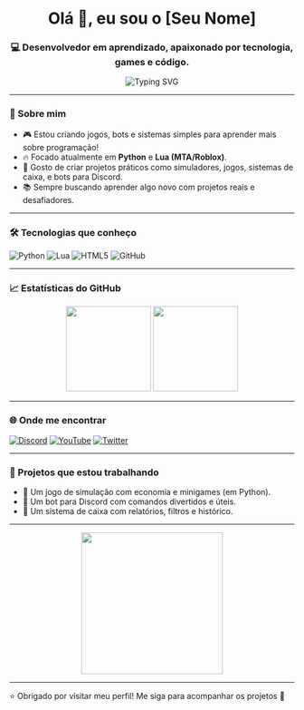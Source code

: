 <h1 align="center">Olá 👋, eu sou o [Seu Nome]</h1>
<h3 align="center">💻 Desenvolvedor em aprendizado, apaixonado por tecnologia, games e código.</h3>

<p align="center">
  <img src="https://readme-typing-svg.demolab.com?font=Fira+Code&size=24&duration=4000&pause=1000&color=F7F7F7&center=true&vCenter=true&width=435&lines=Bem-vindo+ao+meu+GitHub!;Desenvolvedor+em+Python+e+Lua;Fazendo+projetos+divertidos+e+úteis!" alt="Typing SVG" />
</p>

---

### 🧠 Sobre mim

- 🎮 Estou criando jogos, bots e sistemas simples para aprender mais sobre programação!
- 🔥 Focado atualmente em **Python** e **Lua (MTA/Roblox)**.
- 🧰 Gosto de criar projetos práticos como simuladores, jogos, sistemas de caixa, e bots para Discord.
- 📚 Sempre buscando aprender algo novo com projetos reais e desafiadores.

---

### 🛠️ Tecnologias que conheço

![Python](https://img.shields.io/badge/-Python-3776AB?style=for-the-badge&logo=python&logoColor=white)
![Lua](https://img.shields.io/badge/-Lua-000080?style=for-the-badge&logo=lua&logoColor=white)
![HTML5](https://img.shields.io/badge/-HTML5-E34F26?style=for-the-badge&logo=html5&logoColor=white)
![GitHub](https://img.shields.io/badge/-GitHub-181717?style=for-the-badge&logo=github&logoColor=white)

---

### 📈 Estatísticas do GitHub

<p align="center">
  <img height="150em" src="https://github-readme-stats.vercel.app/api?username=seu-usuario&show_icons=true&theme=tokyonight" />
  <img height="150em" src="https://github-readme-stats.vercel.app/api/top-langs/?username=seu-usuario&layout=compact&theme=tokyonight"/>
</p>

---

### 🌐 Onde me encontrar

[![Discord](https://img.shields.io/badge/Discord-7289DA?style=for-the-badge&logo=discord&logoColor=white)](https://discord.com/users/seu-id)
[![YouTube](https://img.shields.io/badge/YouTube-FF0000?style=for-the-badge&logo=youtube&logoColor=white)](https://youtube.com/@seucanal)
[![Twitter](https://img.shields.io/badge/Twitter-1DA1F2?style=for-the-badge&logo=twitter&logoColor=white)](https://twitter.com/seuuser)

---

### 🧩 Projetos que estou trabalhando

- 🎯 Um jogo de simulação com economia e minigames (em Python).
- 🤖 Um bot para Discord com comandos divertidos e úteis.
- 🛒 Um sistema de caixa com relatórios, filtros e histórico.

---

<div align="center">
  <img src="https://media.giphy.com/media/3ohzdYJK1wAdPWVk88/giphy.gif" width="250"/>
</div>

---

⭐ Obrigado por visitar meu perfil! Me siga para acompanhar os projetos 🚀
